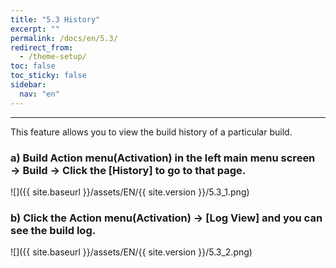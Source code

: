 ```yaml
---
title: "5.3 History"
excerpt: ""
permalink: /docs/en/5.3/
redirect_from:
  - /theme-setup/
toc: false
toc_sticky: false
sidebar:
  nav: "en"
---
```



---

This feature allows you to view the build history of a particular build.

### a\) Build Action menu\(Activation\) in the left main menu screen → Build → Click the [History] to go to that page.
![]({{ site.baseurl }}/assets/EN/{{ site.version }}/5.3_1.png)

### b\) Click the Action menu\(Activation\) → [Log View] and you can see the build log.
![]({{ site.baseurl }}/assets/EN/{{ site.version }}/5.3_2.png)
